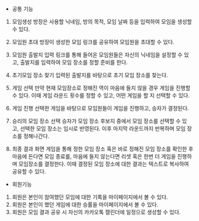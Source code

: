 - 공통 기능
1. 모임생성
방장은 사용할 닉네임, 방의 목적, 모임 날짜 등을 입력하여 모임을 생성할 수 있다.

2. 모임원 초대
방장이 생성한 모임 링크를 공유하여 모임원을 초대할 수 있다.

3. 모임원 출발지 입력
링크를 통해 들어온 모임원들은 자신의 닉네임을 설정할 수 있고, 출발지를 입력하여 모임 장소를 정할 준비를 한다.

4. 초기모임 장소 찾기
입력된 출발지를 바탕으로 초기 모임 장소를 찾는다.

5. 게임 선택
만약 현재 모임장소로 정해진 역이 마음에 들지 않을 경우 게임을 진행할 수 있다. 
이때 게임 라운드 횟수를 정할 수 있고, 어떤 게임을 할 지 선택할 수 있다.

6. 게임 진행
선택한 게임을 바탕으로 모임원들이 게임을 진행하고, 승자가 결정된다.

7. 승리의 모임 장소 선택
승자가 모임 장소 후보지 중에서 모임 장소를 선택할 수 있고, 선택한 모임 장소는 임시로 반영된다. 이후 마지막 라운드까지 반복하며 모임 장소를 정해나간다.

8. 최종 결과 화면
게임을 통해 정한 모임 장소 혹은 바로 정해진 모임 장소를 확인한 후 마음에 든다면 모임 종료를, 마음에 들지 않는다면 리셋 혹은 한번 더 게임을 진행하며 모임장소를 결정한다.
이때 결정된 모임 장소에 대한 결과는 텍스트로 복사하여 공유할 수 있다.


+ 회원기능
1. 회원은 본인이 참여했던 모임에 대한 기록을 마이페이지에서 볼 수 있다.
2. 회원은 본인이 했던 게임에 대한 승률을 마이페이지에서 볼 수 있다.
3. 회원은 모임 결과 공유 시 자신의 카카오톡 캘린더에 일정으로 생성할 수 있다.
